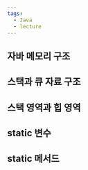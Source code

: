 ```yaml
---
tags:
  - Java
  - lecture
---
```

## 자바 메모리 구조
## 스택과 큐 자료 구조
## 스택 영역과 힙 영역
## static 변수
## static 메서드
